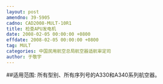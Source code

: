 ```yaml
---
layout: post
amendno: 39-5905
cadno: CAD2008-MULT-10R1
title: 检查APU发电机
date: 2008-02-05 00:00:00 +0800
effdate: 2008-02-05 00:00:00 +0800
tag: MULT
categories: 中国民用航空总局航空器适航审定司
author: 于敬宇
---
```


##适用范围:
所有型别、所有序列号的A330和A340系列航空器。

